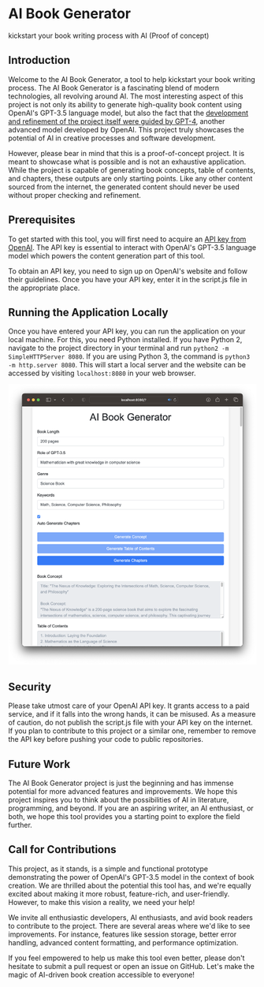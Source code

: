 # AI Book Generator
kickstart your book writing process with AI (Proof of concept)

## Introduction
Welcome to the AI Book Generator, a tool to help kickstart your book writing process. The AI Book Generator is a fascinating blend of modern technologies, all revolving around AI. The most interesting aspect of this project is not only its ability to generate high-quality book content using OpenAI's GPT-3.5 language model, but also the fact that the [development and refinement of the project itself were guided by GPT-4](https://chat.openai.com/share/f790cb1e-ba47-42ad-a8f8-e09e9dc9dd04), another advanced model developed by OpenAI. This project truly showcases the potential of AI in creative processes and software development.

However, please bear in mind that this is a proof-of-concept project. It is meant to showcase what is possible and is not an exhaustive application. While the project is capable of generating book concepts, table of contents, and chapters, these outputs are only starting points. Like any other content sourced from the internet, the generated content should never be used without proper checking and refinement.

## Prerequisites
To get started with this tool, you will first need to acquire an [API key from OpenAI](https://platform.openai.com/account/api-keys). The API key is essential to interact with OpenAI's GPT-3.5 language model which powers the content generation part of this tool. 

To obtain an API key, you need to sign up on OpenAI's website and follow their guidelines. Once you have your API key, enter it in the script.js file in the appropriate place.

## Running the Application Locally
Once you have entered your API key, you can run the application on your local machine. For this, you need Python installed. If you have Python 2, navigate to the project directory in your terminal and run `python2 -m SimpleHTTPServer 8080`. If you are using Python 3, the command is `python3 -m http.server 8080`. This will start a local server and the website can be accessed by visiting `localhost:8080` in your web browser.

![screenshot](screenshot.png)

## Security
Please take utmost care of your OpenAI API key. It grants access to a paid service, and if it falls into the wrong hands, it can be misused. As a measure of caution, do not publish the script.js file with your API key on the internet. If you plan to contribute to this project or a similar one, remember to remove the API key before pushing your code to public repositories.

## Future Work
The AI Book Generator project is just the beginning and has immense potential for more advanced features and improvements. We hope this project inspires you to think about the possibilities of AI in literature, programming, and beyond. If you are an aspiring writer, an AI enthusiast, or both, we hope this tool provides you a starting point to explore the field further.

## Call for Contributions

This project, as it stands, is a simple and functional prototype demonstrating the power of OpenAI's GPT-3.5 model in the context of book creation. We are thrilled about the potential this tool has, and we're equally excited about making it more robust, feature-rich, and user-friendly. However, to make this vision a reality, we need your help!

We invite all enthusiastic developers, AI enthusiasts, and avid book readers to contribute to the project. There are several areas where we'd like to see improvements. For instance, features like session storage, better error handling, advanced content formatting, and performance optimization.

If you feel empowered to help us make this tool even better, please don't hesitate to submit a pull request or open an issue on GitHub. Let's make the magic of AI-driven book creation accessible to everyone!
